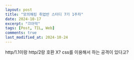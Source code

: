 ```yaml
---
layout: post
title: "모의해킹 취업반 스터디 7기 1주차"
date: 2024-10-17
excerpt: "끄아악"
tags: [Post, TIL, Web]
comments: true
last_modified_at: 2024-10-24
---
```


http/1.1이랑 http/2랑 호환 X?
css를 이용해서 하는 공격이 있다고?